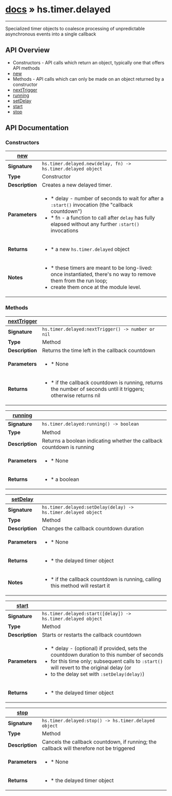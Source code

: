 # [docs](/hammerspoon/index.md) » hs.timer.delayed
---

Specialized timer objects to coalesce processing of unpredictable asynchronous events into a single callback

## API Overview
* Constructors - API calls which return an object, typically one that offers API methods
 * [new](#new)
* Methods - API calls which can only be made on an object returned by a constructor
 * [nextTrigger](#nextTrigger)
 * [running](#running)
 * [setDelay](#setDelay)
 * [start](#start)
 * [stop](#stop)

## API Documentation

### Constructors

| [new](#new)         |                                                                                     |
| --------------------------------------------|-------------------------------------------------------------------------------------|
| **Signature**                               | `hs.timer.delayed.new(delay, fn) -> hs.timer.delayed object`                                                                    |
| **Type**                                    | Constructor                                                                     |
| **Description**                             | Creates a new delayed timer.                                                                     |
| **Parameters**                              | <ul><li> * delay - number of seconds to wait for after a `:start()` invocation (the "callback countdown")</li><li> * fn - a function to call after `delay` has fully elapsed without any further `:start()` invocations</li></ul> |
| **Returns**                                 | <ul><li> * a new `hs.timer.delayed` object</li></ul>          |
| **Notes**                                   | <ul><li>  * these timers are meant to be long-lived: once instantiated, there's no way to remove them from the run loop;</li><li>    create them once at the module level.</li></ul>                |

### Methods

| [nextTrigger](#nextTrigger)         |                                                                                     |
| --------------------------------------------|-------------------------------------------------------------------------------------|
| **Signature**                               | `hs.timer.delayed:nextTrigger() -> number or nil`                                                                    |
| **Type**                                    | Method                                                                     |
| **Description**                             | Returns the time left in the callback countdown                                                                     |
| **Parameters**                              | <ul><li>  * None</li></ul> |
| **Returns**                                 | <ul><li>  * if the callback countdown is running, returns the number of seconds until it triggers; otherwise returns nil</li></ul>          |

| [running](#running)         |                                                                                     |
| --------------------------------------------|-------------------------------------------------------------------------------------|
| **Signature**                               | `hs.timer.delayed:running() -> boolean`                                                                    |
| **Type**                                    | Method                                                                     |
| **Description**                             | Returns a boolean indicating whether the callback countdown is running                                                                     |
| **Parameters**                              | <ul><li>  * None</li></ul> |
| **Returns**                                 | <ul><li>  * a boolean</li></ul>          |

| [setDelay](#setDelay)         |                                                                                     |
| --------------------------------------------|-------------------------------------------------------------------------------------|
| **Signature**                               | `hs.timer.delayed:setDelay(delay) -> hs.timer.delayed object`                                                                    |
| **Type**                                    | Method                                                                     |
| **Description**                             | Changes the callback countdown duration                                                                     |
| **Parameters**                              | <ul><li>  * None</li></ul> |
| **Returns**                                 | <ul><li>  * the delayed timer object</li></ul>          |
| **Notes**                                   | <ul><li>  * if the callback countdown is running, calling this method will restart it</li></ul>                |

| [start](#start)         |                                                                                     |
| --------------------------------------------|-------------------------------------------------------------------------------------|
| **Signature**                               | `hs.timer.delayed:start([delay]) -> hs.timer.delayed object`                                                                    |
| **Type**                                    | Method                                                                     |
| **Description**                             | Starts or restarts the callback countdown                                                                     |
| **Parameters**                              | <ul><li>  * delay - (optional) if provided, sets the countdown duration to this number of seconds</li><li>    for this time only; subsequent calls to `:start()` will revert to the original delay (or</li><li>    to the delay set with `:setDelay(delay)`)</li></ul> |
| **Returns**                                 | <ul><li>  * the delayed timer object</li></ul>          |

| [stop](#stop)         |                                                                                     |
| --------------------------------------------|-------------------------------------------------------------------------------------|
| **Signature**                               | `hs.timer.delayed:stop() -> hs.timer.delayed object`                                                                    |
| **Type**                                    | Method                                                                     |
| **Description**                             | Cancels the callback countdown, if running; the callback will therefore not be triggered                                                                     |
| **Parameters**                              | <ul><li>  * None</li></ul> |
| **Returns**                                 | <ul><li>  * the delayed timer object</li></ul>          |

